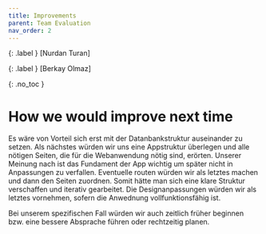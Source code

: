 ```yaml
---
title: Improvements
parent: Team Evaluation
nav_order: 2
---
```


{: .label }
[Nurdan Turan]

{: .label }
[Berkay Olmaz]

{: .no_toc }
# How we would improve next time

Es wäre von Vorteil sich erst mit der Datanbankstruktur auseinander zu setzen. Als nächstes würden wir uns eine Appstruktur überlegen und alle nötigen Seiten, die für die Webanwendung nötig sind, erörten. Unserer Meinung nach ist das Fundament der App wichtig um später nicht in Anpassungen zu verfallen. Eventuelle routen würden wir als letztes machen und dann den Seiten zuordnen. Somit hätte man sich eine klare Struktur verschaffen und iterativ gearbeitet. Die Designanpassungen würden wir als letztes vornehmen, sofern die Anwednung vollfunktionsfähig ist.

Bei unserem spezifischen Fall würden wir auch zeitlich früher beginnen bzw. eine bessere Absprache führen oder rechtzeitig planen.
